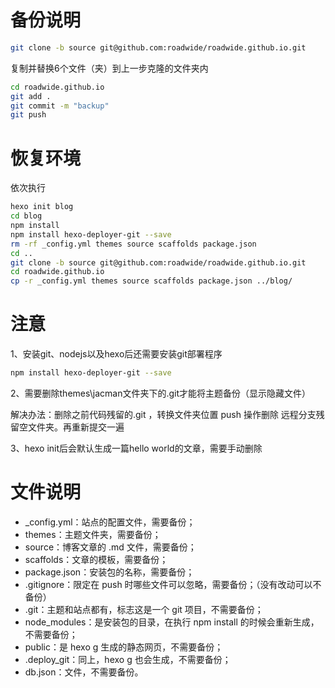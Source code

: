 # 备份说明

```bash
git clone -b source git@github.com:roadwide/roadwide.github.io.git
```

复制并替换6个文件（夹）到上一步克隆的文件夹内

```bash
cd roadwide.github.io
git add .
git commit -m "backup"
git push
```

# 恢复环境

依次执行
```bash
hexo init blog
cd blog
npm install
npm install hexo-deployer-git --save
rm -rf _config.yml themes source scaffolds package.json
cd ..
git clone -b source git@github.com:roadwide/roadwide.github.io.git
cd roadwide.github.io
cp -r _config.yml themes source scaffolds package.json ../blog/
```

# 注意

1、安装git、nodejs以及hexo后还需要安装git部署程序

```bash
npm install hexo-deployer-git --save
```

2、需要删除themes\jacman文件夹下的.git才能将主题备份（显示隐藏文件）

解决办法：删除之前代码残留的.git ，转换文件夹位置     push 操作删除 远程分支残留空文件夹。再重新提交一遍

3、hexo init后会默认生成一篇hello world的文章，需要手动删除

# 文件说明

- _config.yml：站点的配置文件，需要备份；
- themes：主题文件夹，需要备份；
- source：博客文章的 .md 文件，需要备份；
- scaffolds：文章的模板，需要备份；
- package.json：安装包的名称，需要备份；
- .gitignore：限定在 push 时哪些文件可以忽略，需要备份；（没有改动可以不备份）
- .git：主题和站点都有，标志这是一个 git 项目，不需要备份；
- node_modules：是安装包的目录，在执行 npm install 的时候会重新生成，不需要备份；
- public：是 hexo g 生成的静态网页，不需要备份；
- .deploy_git：同上，hexo g 也会生成，不需要备份；
- db.json：文件，不需要备份。
